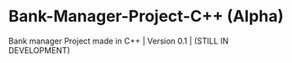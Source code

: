 # Bank-Manager-Project-C++ (Alpha)
Bank manager Project made in C++
| Version 0.1
| (STILL IN DEVELOPMENT)
